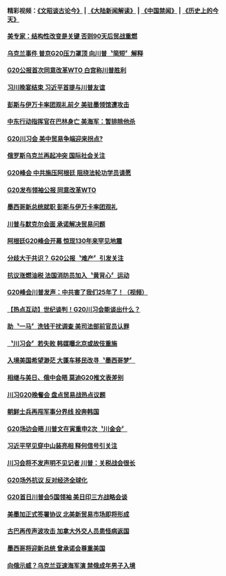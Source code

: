 #### 精彩视频：[《文昭谈古论今》](https://github.com/gfw-breaker/wenzhao/blob/master/README.md?t=12021231) | [《大陆新闻解读》](https://github.com/gfw-breaker/ntdtv-comedy/blob/master/README.md?t=12021231) | [《中国禁闻》](https://github.com/gfw-breaker/ntdtv-news/blob/master/README.md?t=12021231) | [《历史上的今天》](https://github.com/gfw-breaker/today-in-history/blob/master/README.md?t=12021231) 

#### [美专家：结构性改变是关键  否则90天后贸战重燃](../pages/news202/a1401662.md?t=12021231) 

#### [乌克兰事件 普京G20压力罩顶  向川普〝简短〞解释](../pages/news202/a1401658.md?t=12021231) 

#### [G20公报首次同意改革WTO 白宫称川普胜利](../pages/news202/a1401654.md?t=12021231) 

#### [习川晚宴结束 习近平首提与川普友谊](../pages/news202/a1401651.md?t=12021231) 

#### [彭斯与伊万卡率团观礼前夕 美驻墨领馆遭攻击](../pages/news202/a1401656.md?t=12021231) 

#### [中东行动指挥官在巴林身亡 美海军：暂排除他杀](../pages/news202/a1401652.md?t=12021231) 

#### [G20川习会  美中贸易争端迎来拐点?](../pages/news202/a1401646.md?t=12021231) 


#### [俄罗斯乌克兰再起冲突 国际社会关注](../pages/news202/a1401643.md?t=12021231) 

#### [G20峰会 中共施压阿根廷 阻挠法轮功学员请愿](../pages/news202/a1401641.md?t=12021231) 

#### [G20发布领袖公报  同意改革WTO](../pages/news202/a1401631.md?t=12021231) 

#### [墨西哥新总统就职 彭斯与伊万卡率团观礼](../pages/news202/a1401636.md?t=12021231) 

#### [川普与默克尔会面 承诺解决贸易问题](../pages/news202/a1401622.md?t=12021231) 


#### [阿根廷G20峰会开幕 惊现130年来罕见地震](../pages/news202/a1401606.md?t=12021231) 

#### [分歧大于共识？  G20公报〝难产〞引发关注](../pages/news202/a1401605.md?t=12021231) 

#### [抗议涨燃油税 法国消防员加入〝黄背心〞运动](../pages/news202/a1401604.md?t=12021231) 

#### [G20峰会川普发声：中共害了我们25年了！（视频）](../pages/news202/a1401533.md?t=12021231) 

#### [【热点互动】世纪谈判！G20川习会能谈出什么？](../pages/news202/a1401562.md?t=12021231) 

#### [助〝一马〞洗钱干扰调查 美司法部前官员认罪](../pages/news202/a1401598.md?t=12021231) 

#### [〝川习会〞若失败 韩媒曝北京或故伎重施](../pages/news202/a1401586.md?t=12021231) 

#### [入境美国希望渺茫  大蓬车移民改寻〝墨西哥梦〞](../pages/news202/a1401583.md?t=12021231) 

#### [相继与美日、俄中会晤 莫迪G20推文表差别](../pages/news202/a1401575.md?t=12021231) 

#### [川习G20晚餐会 盘点贸易战热点议题](../pages/news202/a1401572.md?t=12021231) 

#### [朝鲜士兵再闯军事分界线 投奔韩国](../pages/news202/a1401544.md?t=12021231) 

#### [G20场边会晤 川普文在寅重申2次〝川金会〞](../pages/news202/a1401558.md?t=12021231) 

#### [习近平罕见穿中山装亮相 释何信号引关注](../pages/news202/a1401399.md?t=12021231) 


#### [川习会将不发声明不见记者 川普：关税战会很长](../pages/news202/a1401323.md?t=12021231) 

#### [G20场外抗议 反对经济全球化](../pages/news202/a1401467.md?t=12021231) 

#### [G20首日川普会5国领袖 美日印三方战略会谈](../pages/news202/a1401520.md?t=12021231) 

#### [美墨加正式签署协议 北美新贸易市场即将形成](../pages/news202/a1401477.md?t=12021231) 

#### [古巴再传声波攻击 加拿大外交人员患怪病返国](../pages/news202/a1401510.md?t=12021231) 

#### [墨西哥将迎新总统 曾承诺会尊重美国](../pages/news202/a1401505.md?t=12021231) 

#### [向俄示威？乌克兰亚速海军演 禁俄成年男子入境](../pages/news202/a1401503.md?t=12021231) 

